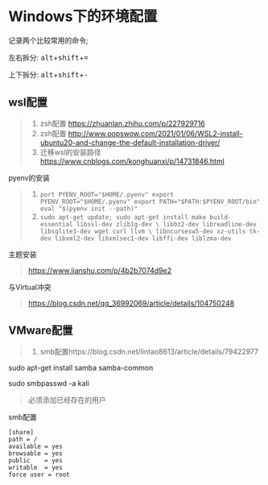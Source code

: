 # Windows下的环境配置

记录两个比较常用的命令; 

左右拆分: <kbd>alt</kbd>+<kbd>shift</kbd>+<kbd>=</kbd>

上下拆分: <kbd>alt</kbd>+<kbd>shift</kbd>+<kbd>-</kbd>

## wsl配置

> 1. zsh配置 https://zhuanlan.zhihu.com/p/227929716
> 2. zsh配置 http://www.oopswow.com/2021/01/06/WSL2-install-ubuntu20-and-change-the-default-installation-driver/
> 3. 迁移wsl的安装路径 https://www.cnblogs.com/konghuanxi/p/14731846.html

pyenv的安装

> 1. `port PYENV_ROOT="$HOME/.pyenv"
>    export PYENV_ROOT="$HOME/.pyenv"
>    export PATH="$PATH:$PYENV_ROOT/bin"
>    eval "$(pyenv init --path)"`
> 2. `sudo apt-get update; sudo apt-get install make build-essential libssl-dev zlib1g-dev \
>    libbz2-dev libreadline-dev libsqlite3-dev wget curl llvm \
>    libncursesw5-dev xz-utils tk-dev libxml2-dev libxmlsec1-dev libffi-dev liblzma-dev`

主题安装

> https://www.jianshu.com/p/4b2b7074d9e2

与Virtual冲突

> https://blog.csdn.net/qq_36992069/article/details/104750248



## VMware配置

> 1. smb配置https://blog.csdn.net/lintao8613/article/details/79422977

sudo apt-get install samba samba-common

sudo smbpasswd -a kali

> 必须添加已经存在的用户

smb配置

```
[share]
path = /
available = yes  
browsable = yes    
public    = yes    
writable  = yes
force user = root 
```

